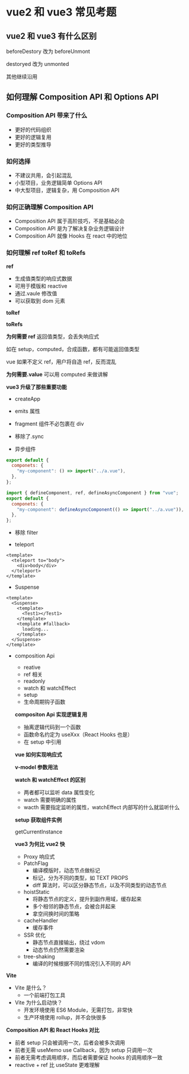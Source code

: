 # vue2 和 vue3 常见考题

## vue2 和 vue3 有什么区别

beforeDestory 改为 beforeUnmont

destoryed 改为 unmonted

其他继续沿用

## 如何理解 Composition API 和 Options API

### Composition API 带来了什么

- 更好的代码组织
- 更好的逻辑复用
- 更好的类型推导

### 如何选择

- 不建议共用，会引起混乱
- 小型项目，业务逻辑简单 Options API
- 中大型项目，逻辑复杂，用 Composition API

### 如何正确理解 Composition API

- Composition API 属于高阶技巧，不是基础必会
- Composition API 是为了解决复杂业务逻辑设计
- Composition API 就像 Hooks 在 react 中的地位

### 如何理解 ref toRef 和 toRefs

**ref**

- 生成值类型的响应式数据
- 可用于模版和 reactive
- 通过.vaule 修改值
- 可以获取到 dom 元素

**toRef**

**toRefs**

**为何需要 ref**
返回值类型，会丢失响应式

如在 setup，computed，合成函数，都有可能返回值类型

vue 如果不定义 ref，用户将自造 ref，反而混乱

**为何需要.value**
可以用 computed 来做讲解

**vue3 升级了那些重要功能**

- createApp
- emits 属性
- fragment
  组件不必包裹在 div
- 移除了.sync

  <!--v2-->

  <MyComponent :title.sync="title"></MyComponent>

  <!--v3-->

  <MyComponent v-model.title="title"></MyComponent>

- 异步组件
  <!--v2-->

```js
export default {
  componets: {
    "my-component": () => import("../a.vue"),
  },
};
```

<!--v3-->

```js
import { defineComponent, ref, defineAsyncComponent } from "vue";
export default {
  componets: {
    "my-component": defineAsyncComponent(() => import("../a.vue")),
  },
};
```

- 移除 filter

- teleport

```vue
<template>
  <teleport to="body">
    <div>body</div>
  </teleport>
</template>
```

- Suspense

```vue
<template>
  <Suspense>
    <template>
      <Test1></Test1>
    </template>
    <template #fallback>
      loading...
    </template>
  </Suspense>
</template>
```

- composition Api

  - reative
  - ref 相关
  - readonly
  - watch 和 watchEffect
  - setup
  - 生命周期钩子函数

  **compositon Api 实现逻辑复用**

  - 抽离逻辑代码到一个函数
  - 函数命名约定为 useXxx（React Hooks 也是）
  - 在 setup 中引用

  **vue 如何实现响应式**

  **v-model 参数用法**

  **watch 和 watchEffect 的区别**

  - 两者都可以监听 data 属性变化
  - watch 需要明确的属性
  - wacth 需要指定监听的属性，watchEffect 内部写的什么就监听什么

  **setup 获取组件实例**

  getCurrentInstance

  **vue3 为何比 vue2 快**

  - Proxy 响应式
  - PatchFlag
    - 编译模版时，动态节点做标记
    - 标记，分为不同的类型，如 TEXT PROPS
    - diff 算法时，可以区分静态节点，以及不同类型的动态节点
  - hoistStatic
    - 将静态节点的定义，提升到副作用域，缓存起来
    - 多个相邻的静态节点，会被合并起来
    - 拿空间换时间的策略
  - cacheHandler
    - 缓存事件
  - SSR 优化
    - 静态节点直接输出，绕过 vdom
    - 动态节点仍然需要渲染
  - tree-shaking
    - 编译的时候根据不同的情况引入不同的 API

**Vite**

- Vite 是什么？
  - 一个前端打包工具
- Vite 为什么启动快？
  - 开发环境使用 ES6 Module，无需打包，非常快
  - 生产环境使用 rollup，并不会快很多

**Composition API 和 React Hooks 对比**

- 前者 setup 只会被调用一次，后者会被多次调用
- 前者无需 useMemo use Callback，因为 setup 只调用一次
- 前者无需考虑调用顺序，而后者需要保证 hooks 的调用顺序一致
- reactive + ref 比 useState 更难理解
